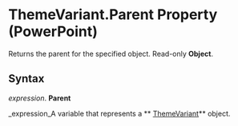 
# ThemeVariant.Parent Property (PowerPoint)

Returns the parent for the specified object. Read-only  **Object**.


## Syntax

 _expression_. **Parent**

 _expression_A variable that represents a  ** [ThemeVariant](de00374f-05fd-4cae-08f8-ef417cd944b5.md)** object.

